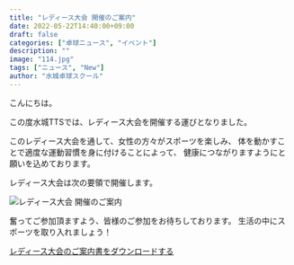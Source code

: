 ```yaml
---
title: "レディース大会 開催のご案内"
date: 2022-05-22T14:40:00+09:00
draft: false
categories: ["卓球ニュース", "イベント"]
description: ""
image: "114.jpg"
tags: ["ニュース", "New"]
author: "水城卓球スクール"
---
```


こんにちは。

この度水城TTSでは、レディース大会を開催する運びとなりました。

このレディース大会を通して、女性の方々がスポーツを楽しみ、
体を動かすことで適度な運動習慣を身に付けることによって、
健康につながりますようにと願いを込めております。

レディース大会は次の要領で開催します。

<img src="/images/blog/mtts_20220522_ladys_game-1.jpg" class="img-fluid" alt="レディース大会 開催のご案内">

奮ってご参加頂ますよう、皆様のご参加をお待ちしております。
生活の中にスポーツを取り入れましょう！

<a href="/images/blog/mtts_20220522_ladys_game.pdf" download="mtts_20220522_ladys_game.pdf" target="_blank">レディース大会のご案内書をダウンロードする</a>
